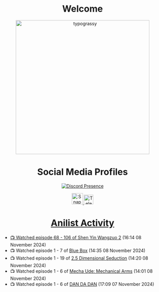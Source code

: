 <div align="center">

# Welcome
<a href="https://github.com/kawarimidoll/typograssy">
    <img alt="typograssy" src="https://typograssy.deno.dev/api?text=%E3%82%88%E3%81%86%E3%81%93%E3%81%9D%E3%81%BF%E3%81%AA%E3%81%95%E3%82%93%20-%20Sheby--&&l0=none&l1=82d9d0&l2=027353&l3=038c4c&l4=01402e&bg=none&frame=none&speed=100&comment=" width="421.99">
</a>

</div>

<div align="center">

# Social Media Profiles

[![Discord Presence](https://lanyard.cnrad.dev/api/612532963938271232)](https://discord.com/users/612532963938271232)


<a href="https://www.snapchat.com/add/a.sheby" title="Snapchat Profile">
    <img src="https://www.freepnglogos.com/uploads/snapchat-logo-png-0.png" width="35" alt="Snapchat Logo" />


<a href="https://t.me/ASheby" title="Telegram Profile">
    <img src="https://www.freepnglogos.com/uploads/telegram-logo-png-0.png" width="30" alt="Telegram Logo" />


</div>

<div align="center">

# Anilist Activity

</div>

<!-- ANILIST_ACTIVITY:start -->

-   📺 Watched episode 68 - 106 of [Shen Yin Wangzuo 2](https://anilist.co/anime/153499) (16:14 08 November 2024)
-   📺 Watched episode 1 - 7 of [Blue Box](https://anilist.co/anime/170942) (14:35 08 November 2024)
-   📺 Watched episode 1 - 19 of [2.5 Dimensional Seduction](https://anilist.co/anime/158559) (14:20 08 November 2024)
-   📺 Watched episode 1 - 6 of [Mecha Ude: Mechanical Arms](https://anilist.co/anime/154673) (14:01 08 November 2024)
-   📺 Watched episode 1 - 6 of [DAN DA DAN](https://anilist.co/anime/171018) (17:09 07 November 2024)

<!-- ANILIST_ACTIVITY:end -->
